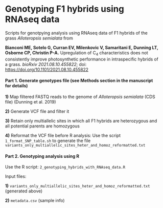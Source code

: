 <h1> Genotyping F1 hybrids using RNAseq data </h1>
Scripts for genotpying analysis using RNAseq data of F1 hybrids of the grass <i>Alloteropsis semialata</i> from 

<b>Bianconi ME, Sotelo G, Curran EV, Milenkovic V, Samaritani E, Dunning LT, Osborne CP, Christin P-A.</b> 
Upregulation of C<sub>4</sub> characteristics does not consistently improve photosynthetic performance in intraspecific hybrids of a grass. 
<i>bioRxiv 2021.08.10.455822</i>; doi: https://doi.org/10.1101/2021.08.10.455822 

<h4> Part 1. Generate genotypes file (see Methods section in the manuscript for details) </h4>

<b>1)</b> Map filtered FASTQ reads to the genome of <i>Alloteropsis semialata</i> (CDS file) (Dunning et al. 2019)

<b>2)</b> Generate VCF file and filter it

<b>3)</b> Retain only multiallelic sites in which all F1 hybrids are heterozygous and all potential parents are homozygous

<b>4)</b> Reformat the VCF file before R analysis:
Use the script <code>1_format_SNP_table.sh</code> to generate the file <code>variants_only_multiallelic_sites_heter_and_homoz_reformatted.txt</code>

<h4> Part 2. Genotyping analysis using R </h4>

Use the R script: <code>2_genotyping_hybrids_with_RNAseq_data.R</code>

Input files:

<b>1)</b> <code>variants_only_multiallelic_sites_heter_and_homoz_reformatted.txt</code> (generated above)

<b>2)</b> <code>metadata.csv</code> (sample info)


